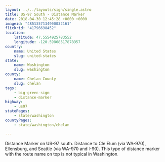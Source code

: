 ```yaml
---
layout: ../../layouts/sign/single.astro
title: US-97 South - Distance Marker
date: 2018-04-30 12:45:28 +0000 +0000
imageid: "4851357134900032161"
flickrid: "41796698452"
location:
    latitude: 47.5554925783552
    longitude: -120.59868517878357
country:
    name: United States
    slug: united-states
state:
    name: Washington
    slug: washington
county:
    name: Chelan County
    slug: chelan
tags:
    - big-green-sign
    - distance-marker
highway:
    - us97
statePages:
    - state/washington
countyPages:
    - state/washington/chelan

---
```

Distance Marker on US-97 south.  Distance to Cle Elum (via WA-970), Ellensburg, and Seattle (via WA-970 and I-90).  This type of distance marker with the route name on top is not typical in Washington.